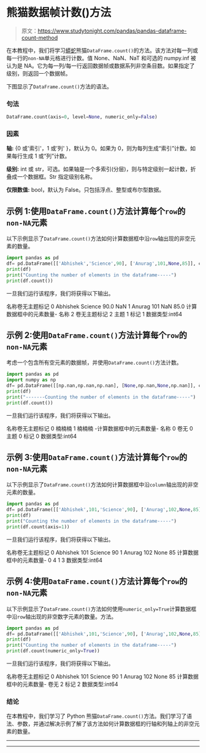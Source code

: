 # 熊猫数据帧计数()方法

> 原文：<https://www.studytonight.com/pandas/pandas-dataframe-count-method>

在本教程中，我们将学习[蟒蛇](https://www.studytonight.com/python/getting-started-with-python)熊猫`DataFrame.count()`的方法。该方法对每一列或每一行的`non-NA`单元格进行计数。值 None、NaN、NaT 和可选的 numpy.inf 被认为是 NA。它为每一列/每一行返回数据帧或数据系列非空条目数。如果指定了级别，则返回一个数据帧。

下图显示了`DataFrame.count()`方法的语法。

### 句法

```py
DataFrame.count(axis=0, level=None, numeric_only=False)
```

### 因素

**轴:** {0 或'索引'，1 或'列' }，默认为 0。如果为 0，则为每列生成“索引”计数。如果每行生成 1 或“列”计数。

**级别:** int 或 str，可选。如果轴是一个多索引(分层)，则与特定级别一起计数，折叠成一个数据框。Str 指定级别名称。

**仅限数值:** bool，默认为 False。只包括浮点、整型或布尔型数据。

## 示例 1:使用`DataFrame.count()`方法计算每个`row`的`non-NA`元素

以下示例显示了`DataFrame.count()`方法如何计算数据框中沿`row`轴出现的非空元素的数量。

```py
import pandas as pd
df= pd.DataFrame([['Abhishek','Science',90], ['Anurag',101,None,85]], columns=['Name', 'Roll No', 'Subject', 'Marks'])
print(df)
print("Counting the number of elements in the dataframe-----")
print(df.count())
```

一旦我们运行该程序，我们将获得以下输出。

名称卷无主题标记
0 Abhishek Science 90.0 NaN
1 Anurag 101 NaN 85.0
计算数据框中的元素数量-
名称 2
卷无主题标记 2
主题 1
标记 1
数据类型:int64

## 示例 2:使用`DataFrame.count()`方法计算每个`row`的`non-NA`元素

考虑一个包含所有空元素的数据帧，并使用`DataFrame.count()`方法计数。

```py
import pandas as pd
import numpy as np
df= pd.DataFrame([[np.nan,np.nan,np.nan], [None,np.nan,None,np.nan]], columns=['Name', 'Roll No', 'Subject', 'Marks'])
print(df)
print("-------Counting the number of elements in the dataframe-----")
print(df.count())
```

一旦我们运行该程序，我们将获得以下输出。

名称卷无主题标记
0 楠楠楠
1 楠楠楠
-计算数据框中的元素数量-
名称 0
卷无 0
主题 0
标记 0
数据类型:int64

## 示例 3:使用`DataFrame.count()`方法计算每个`row`的`non-NA`元素

以下示例显示了`DataFrame.count()`方法如何计算数据框中沿`column`轴出现的非空元素的数量。

```py
import pandas as pd
df= pd.DataFrame([['Abhishek',101,'Science',90], ['Anurag',102,None,85]], columns=['Name', 'Roll No', 'Subject', 'Marks'])
print(df)
print("Counting the number of elements in the dataframe-----")
print(df.count(axis=1))
```

一旦我们运行该程序，我们将获得以下输出。

名称卷无主题标记
0 Abhishek 101 Science 90
1 Anurag 102 None 85
计算数据框中的元素数量-
0 4
1 3
数据类型:int64

## 示例 4:使用`DataFrame.count()`方法计算每个`row`的`non-NA`元素

以下示例显示了`DataFrame.count()`方法如何使用`numeric_only=True`计算数据框中沿`row`轴出现的非空数字元素的数量。方法。

```py
import pandas as pd
df= pd.DataFrame([['Abhishek',101,'Science',90], ['Anurag',102,None,85]], columns=['Name', 'Roll No', 'Subject', 'Marks'])
print(df)
print("Counting the number of elements in the dataframe-----")
print(df.count(numeric_only=True))
```

一旦我们运行该程序，我们将获得以下输出。

名称卷无主题标记
0 Abhishek 101 Science 90
1 Anurag 102 None 85
计算数据框中的元素数量-
卷无 2
标记 2
数据类型:int64

### 结论

在本教程中，我们学习了 Python 熊猫`DataFrame.count()`方法。我们学习了语法、参数，并通过解决示例了解了该方法如何计算数据框的行轴和列轴上的非空元素的数量。

* * *

* * *